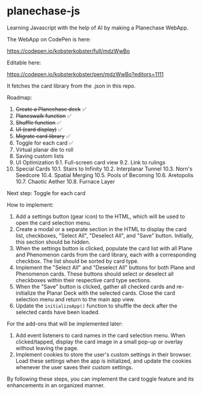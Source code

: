 # planechase-js
Learning Javascript with the help of AI by making a Planechase WebApp.

The WebApp on CodePen is here:

https://codepen.io/kobsterkobster/full/mdzWwBo

Editable here:

https://codepen.io/kobsterkobster/pen/mdzWwBo?editors=1111

It fetches the card library from the .json in this repo.


Roadmap:

1. ~~Create a Planechase deck~~ ✅
2. ~~Planeswalk function~~ ✅
3. ~~Shuffle function~~ ✅
4. ~~UI (card display)~~ ✅
5. ~~Migrate card library~~ ✅
6. Toggle for each card ✅
8. Virtual planar die to roll
9. Saving custom lists
10. UI Optimization
   9.1. Full-screen card view
   9.2. Link to rulings
11. Special Cards
   10.1. Stairs to Infinity
   10.2. Interplanar Tunnel
   10.3. Norn's Seedcore
   10.4. Spatial Merging
   10.5. Pools of Becoming
   10.6. Aretopolis
   10.7. Chaotic Aether
   10.8. Furnace Layer



Next step:
Toggle for each card

How to implement:

1. Add a settings button (gear icon) to the HTML, which will be used to open the card selection menu.
2. Create a modal or a separate section in the HTML to display the card list, checkboxes, "Select All", "Deselect All", and "Save" button. Initially, this section should be hidden.
3. When the settings button is clicked, populate the card list with all Plane and Phenomenon cards from the card library, each with a corresponding checkbox. The list should be sorted by card type.
4. Implement the "Select All" and "Deselect All" buttons for both Plane and Phenomenon cards. These buttons should select or deselect all checkboxes within their respective card type sections.
5. When the "Save" button is clicked, gather all checked cards and re-initialize the Planar Deck with the selected cards. Close the card selection menu and return to the main app view.
6. Update the `initializeApp()` function to shuffle the deck after the selected cards have been loaded.

For the add-ons that will be implemented later:
1. Add event listeners to card names in the card selection menu. When clicked/tapped, display the card image in a small pop-up or overlay without leaving the page.
2. Implement cookies to store the user's custom settings in their browser. Load these settings when the app is initialized, and update the cookies whenever the user saves their custom settings.

By following these steps, you can implement the card toggle feature and its enhancements in an organized manner.
